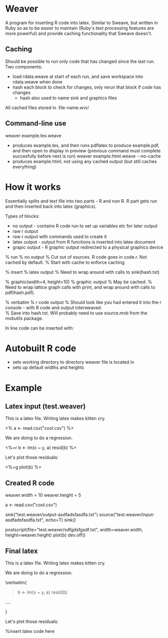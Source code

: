 Weaver
========================

A program for inserting R code into latex.  Similar to Sweave, but written in Ruby so as to be easier to maintain (Ruby's text processing features are more powerful) and provide caching functionality that Sweave doesn't.

Caching
------------------------

Should be possible to run only code that has changed since the last run. Two components:

  * load rdata.weave at start of each run, and save workspace into rdata.weave when done
  * hash each block to check for changes, only rerun that block if code has changes
    * hash also used to name sink and graphics files

All cached files stored in .file-name.wvr/

Command-line use
------------------------

weaver example.tex.weave 
 * produces example.tex, and then runs pdflatex to produce example.pdf, and then open to display in preview (previous command must complete succesfully before next is run)
weaver example.html.weave --no-cache
 * produces example.html, not using any cached output (but still caches everything)

How it works
========================

Essentially splits and text file into two parts - R and non R.  R part gets run and then inserted back into latex (graphics).

Types of blocks:
 * no output - contains R code run to set up variables etc for later output
 * raw r output 
 * raw r output with commands used to create it 
 * latex output - output from R functions is inserted into latex document
 * grapic output - R graphic output redirected to a physical graphics device

% run
% no output
% Cut out of sources. R code goes in code.r.  Not cached by default.
% Start with cache to enforce caching

% insert
% latex output
% Need to wrap around with calls to sink(hash.txt)

% graphic(width=4, height=10)
% graphic output
% May be cached.
% Need to wrap lattice graph calls with print, and wrap around with calls to pdf(hash.pdf).

% verbatim
% r code output
% Should look like you had entered it into the r console - with R code and output interweaved.  
% Save into hash.txt.   Will probably need to use source.mvb from the mvbutils package.

In line code can be inserted with:



Autobuilt R code
========================

 * sets working directory to directory weaver file is located in
 * sets up default widths and heights

Example
========================

Latex input (test.weaver)
---------------------
This is a latex file.  Writing latex makes kitten cry.

<% a <- read.csv("cool.csv") %>

We are doing to do a regression.

<%=r
  b <- lm(x ~ y, a)
	resid(b)
%>

Let's plot those residuals:

<%=g plot(b) %>

Created R code
---------------------

weaver.width = 10
weaver.height = 5

a <- read.csv("cool.csv")

sink("test.weaver/output-asdfadsfasdfa.txt")
source("test.weaver/input-asdfadsfasdfa.txt", echo=T)
sink()

postscript(file="test.weaver/sdfgdsfgsdf.txt", width=weaver.width, height=weaver.height)
plot(b)
dev.off()

Final latex
---------------------

This is a latex file.  Writing latex makes kitten cry.

We are doing to do a regression.

\verbatim{
> b <- lm(x ~ y, a)
> resid(b)
	
 ....

}

Let's plot those residuals:

%insert latex code here
